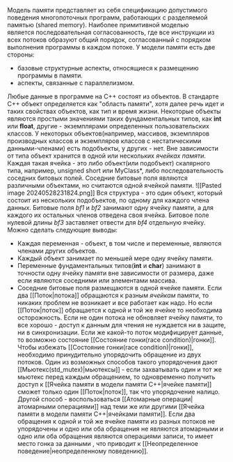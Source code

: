 Модель памяти представляет из себя спецификацию допустимого поведения многопоточных программ, работающих с разделяемой памятью (shared memory). Наиболее примитивной моделью является последовательная согласованность, где все инструкции из всех потоков образуют общий порядок, согласованный с порядком выполнения программы в каждом потоке.
У модели памяти есть две стороны: 
- базовые структурные аспекты, относящиеся к размещению программы в памяти.
- аспекты, связанные с параллелизмом.

Любые данные в программе на С++ состоят из объектов. В стандарте С++ объект определяется как "область памяти", хотя далее речь идет и таких свойствах объектов, как тип и время жизни. 
Некоторые объекты являются простыми значениями таких фундаментальных типов, как **int** или **float**, другие - экземплярами определенных пользовательских классов. У некоторых объектов(например, массивов, экземпляров производных классов и экземпляров классов с нестатическими данными-членами) есть подобъекты, у других - нет.
Вне зависимости от типа объект хранится в одной или нескольких *ячейках памяти*. Каждая такая ячейка - это либо объект(или подобъект) скалярного типа, например, unsigned short или MyClass*, либо последовательность соседних битовых полей. Соседние битовые поля являются различными объектами, но считаются одной ячейкой памяти.
![[Pasted image 20240528231824.png]]
Вся структура - это один объект, который состоит из нескольких подобъектов, по одному для каждого члена данных. Битовые поля *bf1* и *bf2* занимают одну ячейку памяти, а для каждого их остальных членов отведена своя ячейка. Битовое поле нулевой длины *bf3* заставляет отвести для *bf4* отдельную ячейку.
Можно сделать следующие выводы:
- Каждая переменная - объект, в том числе и переменные, являются членами других объектов.
- Каждый объект занимает по меньшей мере одну ячейку памяти.
- Переменные фундаментальных типов(**int** и **char**) занимают в точности одну ячейку памяти вне зависимости от размера, даже если являются соседними или элементами массива.
- Соседние битовые поля размещаются в одной ячейке памяти.
Если два [[Поток|потока]] обращаются к разным *ячейкам* памяти, то никаких проблем не возникает и все работает как надо. Но если [[Поток|поток]] обращается к одной и той же ячейке то необходима осторожность. Если не один потока не обновляет ячейку памяти, то все хорошо - доступ к данным для чтения не нуждается ни в защите, ни в синхронизации. Если же какой-то поток модифицирует данные, то возможно состояние [[Состояние гонки(race condition)|гонки]].
Чтобы избежать [[Состояние гонки(race condition)|гонки]], необходимо принудительно упорядочить обращение из двух потоков. Один из возможных способов такого упорядочения дают [[Мьютекс(std_mutex)|мьютексы]] - если захватывать один и тот же мьютекс перед каждым обращением, то одновременно получить доступ к [[Ячейка памяти в модели памяти С++|ячейке памяти]] сможет только один [[Поток|поток]], так что упорядочение налицо. Другой способ - воспользоваться [[Атомарные операции|атомарными операциями]] над теми же или другими [[Ячейка памяти в модели памяти С++|ячейками памяти]]. 
Если два обращения к одной и той же ячейке памяти из разных потоков не упорядочены и одно или оба обращения не являются атомарными и одно или оба обращения являются операциями записи, то имеет место гонка за данными , что приводит к [[Неопределенное поведение|неопределенному поведению]].
